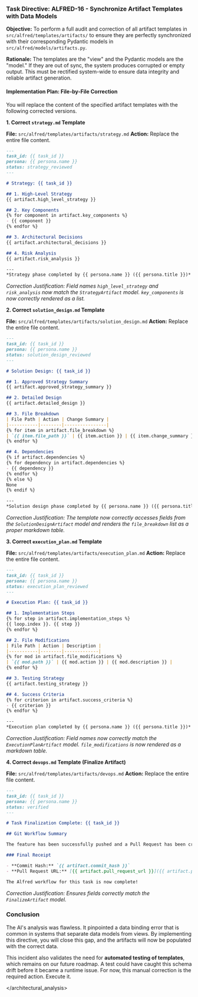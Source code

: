 ### **Task Directive: ALFRED-16 - Synchronize Artifact Templates with Data Models**

**Objective:** To perform a full audit and correction of all artifact templates in `src/alfred/templates/artifacts/` to ensure they are perfectly synchronized with their corresponding Pydantic models in `src/alfred/models/artifacts.py`.

**Rationale:** The templates are the "view" and the Pydantic models are the "model." If they are out of sync, the system produces corrupted or empty output. This must be rectified system-wide to ensure data integrity and reliable artifact generation.

#### **Implementation Plan: File-by-File Correction**

You will replace the content of the specified artifact templates with the following corrected versions.

**1. Correct `strategy.md` Template**

**File:** `src/alfred/templates/artifacts/strategy.md`
**Action:** Replace the entire file content.

```markdown
---
task_id: {{ task_id }}
persona: {{ persona.name }}
status: strategy_reviewed
---

# Strategy: {{ task_id }}

## 1. High-Level Strategy
{{ artifact.high_level_strategy }}

## 2. Key Components
{% for component in artifact.key_components %}
- {{ component }}
{% endfor %}

## 3. Architectural Decisions
{{ artifact.architectural_decisions }}

## 4. Risk Analysis
{{ artifact.risk_analysis }}

---
*Strategy phase completed by {{ persona.name }} ({{ persona.title }})*
```
*Correction Justification: Field names `high_level_strategy` and `risk_analysis` now match the `StrategyArtifact` model. `key_components` is now correctly rendered as a list.*

**2. Correct `solution_design.md` Template**

**File:** `src/alfred/templates/artifacts/solution_design.md`
**Action:** Replace the entire file content.

```markdown
---
task_id: {{ task_id }}
persona: {{ persona.name }}
status: solution_design_reviewed
---

# Solution Design: {{ task_id }}

## 1. Approved Strategy Summary
{{ artifact.approved_strategy_summary }}

## 2. Detailed Design
{{ artifact.detailed_design }}

## 3. File Breakdown
| File Path | Action | Change Summary |
|-----------|--------|----------------|
{% for item in artifact.file_breakdown %}
| `{{ item.file_path }}` | {{ item.action }} | {{ item.change_summary }} |
{% endfor %}

## 4. Dependencies
{% if artifact.dependencies %}
{% for dependency in artifact.dependencies %}
- {{ dependency }}
{% endfor %}
{% else %}
None
{% endif %}

---
*Solution design phase completed by {{ persona.name }} ({{ persona.title }})*
```
*Correction Justification: The template now correctly accesses fields from the `SolutionDesignArtifact` model and renders the `file_breakdown` list as a proper markdown table.*

**3. Correct `execution_plan.md` Template**

**File:** `src/alfred/templates/artifacts/execution_plan.md`
**Action:** Replace the entire file content.

```markdown
---
task_id: {{ task_id }}
persona: {{ persona.name }}
status: execution_plan_reviewed
---

# Execution Plan: {{ task_id }}

## 1. Implementation Steps
{% for step in artifact.implementation_steps %}
{{ loop.index }}. {{ step }}
{% endfor %}

## 2. File Modifications
| File Path | Action | Description |
|-----------|--------|-------------|
{% for mod in artifact.file_modifications %}
| `{{ mod.path }}` | {{ mod.action }} | {{ mod.description }} |
{% endfor %}

## 3. Testing Strategy
{{ artifact.testing_strategy }}

## 4. Success Criteria
{% for criterion in artifact.success_criteria %}
- {{ criterion }}
{% endfor %}

---
*Execution plan completed by {{ persona.name }} ({{ persona.title }})*
```
*Correction Justification: Field names now correctly match the `ExecutionPlanArtifact` model. `file_modifications` is now rendered as a markdown table.*

**4. Correct `devops.md` Template (Finalize Artifact)**

**File:** `src/alfred/templates/artifacts/devops.md`
**Action:** Replace the entire file content.

```markdown
---
task_id: {{ task_id }}
persona: {{ persona.name }}
status: verified
---

# Task Finalization Complete: {{ task_id }}

## Git Workflow Summary

The feature has been successfully pushed and a Pull Request has been created.

### Final Receipt

- **Commit Hash:** `{{ artifact.commit_hash }}`
- **Pull Request URL:** [{{ artifact.pull_request_url }}]({{ artifact.pull_request_url }})

The Alfred workflow for this task is now complete!
```
*Correction Justification: Ensures fields correctly match the `FinalizeArtifact` model.*

### **Conclusion**

The AI's analysis was flawless. It pinpointed a data binding error that is common in systems that separate data models from views. By implementing this directive, you will close this gap, and the artifacts will now be populated with the correct data.

This incident also validates the need for **automated testing of templates**, which remains on our future roadmap. A test could have caught this schema drift before it became a runtime issue. For now, this manual correction is the required action. Execute it.

</architectural_analysis>
